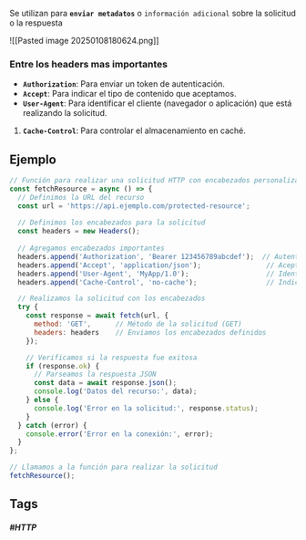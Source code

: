 Se utilizan para **`enviar metadatos`** o `información adicional` sobre la solicitud o la respuesta

![[Pasted image 20250108180624.png]]

### Entre los headers mas importantes

- **`Authorization`**: Para enviar un token de autenticación.
- **`Accept`**: Para indicar el tipo de contenido que aceptamos.
- **`User-Agent`**: Para identificar el cliente (navegador o aplicación) que está realizando la solicitud.
1. **`Cache-Control`**: Para controlar el almacenamiento en caché.
## Ejemplo

```js
// Función para realizar una solicitud HTTP con encabezados personalizados
const fetchResource = async () => {
  // Definimos la URL del recurso
  const url = 'https://api.ejemplo.com/protected-resource';
  
  // Definimos los encabezados para la solicitud
  const headers = new Headers();
  
  // Agregamos encabezados importantes
  headers.append('Authorization', 'Bearer 123456789abcdef');  // Autenticación con token
  headers.append('Accept', 'application/json');                // Aceptamos solo JSON
  headers.append('User-Agent', 'MyApp/1.0');                   // Identificación del cliente
  headers.append('Cache-Control', 'no-cache');                 // Indicamos que no debe usar caché

  // Realizamos la solicitud con los encabezados
  try {
    const response = await fetch(url, {
      method: 'GET',      // Método de la solicitud (GET)
      headers: headers    // Enviamos los encabezados definidos
    });

    // Verificamos si la respuesta fue exitosa
    if (response.ok) {
      // Parseamos la respuesta JSON
      const data = await response.json();
      console.log('Datos del recurso:', data);
    } else {
      console.log('Error en la solicitud:', response.status);
    }
  } catch (error) {
    console.error('Error en la conexión:', error);
  }
};

// Llamamos a la función para realizar la solicitud
fetchResource();

```
## Tags

##### #HTTP